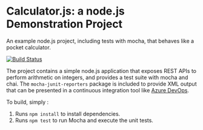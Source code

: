 Calculator.js: a node.js Demonstration Project
==============================================
An example node.js project, including tests with mocha, that behaves like
a pocket calculator.

[![Build Status](https://dev.azure.com/jaysinha0297/AZ-400%20EXAM/_apis/build/status/jaysinhanz.calculator?branchName=master)](https://dev.azure.com/jaysinha0297/AZ-400%20EXAM/_build/latest?definitionId=10&branchName=master)

The project contains a simple node.js application that exposes REST APIs
to perform arithmetic on integers, and provides a test suite with mocha
and chai.  The `mocha-junit-reporters` package is included to provide XML
output that can be presented in a continuous integration tool like
[Azure DevOps](https://azure.com/devops).

To build, simply :

1. Runs `npm install` to install dependencies.
2. Runs `npm test` to run Mocha and execute the unit tests.

